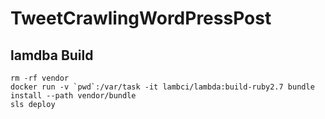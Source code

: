 # TweetCrawlingWordPressPost

## lamdba Build

```
rm -rf vendor
docker run -v `pwd`:/var/task -it lambci/lambda:build-ruby2.7 bundle install --path vendor/bundle
sls deploy
```
